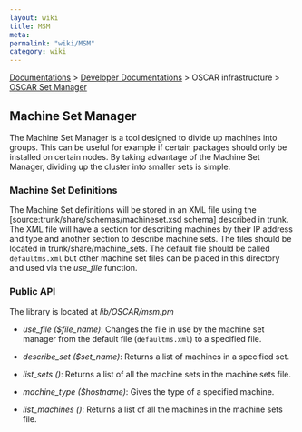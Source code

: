 ```yaml
---
layout: wiki
title: MSM
meta: 
permalink: "wiki/MSM"
category: wiki
---
```

<!-- Name: MSM -->
<!-- Version: 5 -->
<!-- Author: wesbland -->
[Documentations](Document) > [Developer Documentations](DevelDocs) > OSCAR infrastructure > [OSCAR Set Manager](OSM)

## Machine Set Manager

The Machine Set Manager is a tool designed to divide up machines into groups.  This can be useful for example if certain packages should only be installed on certain nodes.  By taking advantage of the Machine Set Manager, dividing up the cluster into smaller sets is simple.

### Machine Set Definitions

The Machine Set definitions will be stored in an XML file using the [source:trunk/share/schemas/machineset.xsd schema] described in trunk.  The XML file will have a section for describing machines by their IP address and type and another section to describe machine sets.  The files should be located in trunk/share/machine_sets.  The default file should be called `defaultms.xml` but other machine set files can be placed in this directory and used via the _use_file_ function.

### Public API

The library is located at _lib/OSCAR/msm.pm_

 * _use_file ($file_name)_: Changes the file in use by the machine set manager from the default file (`defaultms.xml`) to a specified file.

 * _describe_set ($set_name)_: Returns a list of machines in a specified set.

 * _list_sets ()_: Returns a list of all the machine sets in the machine sets file.

 * _machine_type ($hostname)_: Gives the type of a specified machine.

 * _list_machines ()_: Returns a list of all the machines in the machine sets file.
